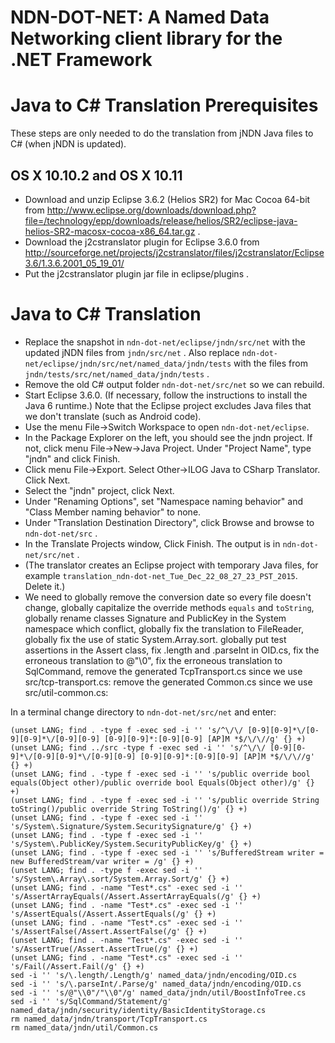 NDN-DOT-NET:  A Named Data Networking client library for the .NET Framework
===========================================================================

Java to C# Translation Prerequisites
====================================
These steps are only needed to do the translation from jNDN Java files to C#
(when jNDN is updated).

## OS X 10.10.2 and OS X 10.11

* Download and unzip Eclipse 3.6.2 (Helios SR2) for Mac Cocoa 64-bit from
  http://www.eclipse.org/downloads/download.php?file=/technology/epp/downloads/release/helios/SR2/eclipse-java-helios-SR2-macosx-cocoa-x86_64.tar.gz .
* Download the j2cstranslator plugin for Eclipse 3.6.0 from
  http://sourceforge.net/projects/j2cstranslator/files/j2cstranslator/Eclipse3.6/1.3.6.2001_05_19_01/
* Put the j2cstranslator plugin jar file in eclipse/plugins .

Java to C# Translation
======================
* Replace the snapshot in `ndn-dot-net/eclipse/jndn/src/net` with the updated jNDN
  files from `jndn/src/net` . Also replace `ndn-dot-net/eclipse/jndn/src/net/named_data/jndn/tests`
  with the files from `jndn/tests/src/net/named_data/jndn/tests` .
* Remove the old C# output folder `ndn-dot-net/src/net` so we can rebuild.
* Start Eclipse 3.6.0. (If necessary, follow the instructions to install the Java 6 runtime.)
  Note that the Eclipse project excludes Java files that we don't translate (such as Android code).
* Use the menu File->Switch Workspace to open `ndn-dot-net/eclipse`.
* In the Package Explorer on the left, you should see the jndn project. If not, click menu
  File->New->Java Project. Under "Project Name", type "jndn" and click Finish.
* Click menu File->Export. Select Other->ILOG Java to CSharp Translator. Click Next.
* Select the "jndn" project, click Next.
* Under "Renaming Options", set "Namespace naming behavior" and "Class Member naming behavior" to none.
* Under "Translation Destination Directory", click Browse and browse to `ndn-dot-net/src` .
* In the Translate Projects window, Click Finish. The output is in `ndn-dot-net/src/net` .
* (The translator creates an Eclipse project with temporary Java files, for example `translation_ndn-dot-net_Tue_Dec_22_08_27_23_PST_2015`. Delete it.)
* We need to globally remove the conversion date so every file doesn't change,
  globally capitalize the override methods `equals` and `toString`,
  globally rename classes Signature and PublicKey in the System namespace which conflict,
  globally fix the translation to FileReader,
  globally fix the use of static System.Array.sort.
  globally put test assertions in the Assert class,
  fix .length and .parseInt in OID.cs,
  fix the erroneous translation to @"\0",
  fix the erroneous translation to SqlCommand,
  remove the generated TcpTransport.cs since we use src/tcp-transport.cs:
  remove the generated Common.cs since we use src/util-common.cs:

In a terminal change directory to `ndn-dot-net/src/net` and enter:

    (unset LANG; find . -type f -exec sed -i '' 's/^\/\/ [0-9][0-9]*\/[0-9][0-9]*\/[0-9][0-9] [0-9][0-9]*:[0-9][0-9] [AP]M *$/\/\//g' {} +)
    (unset LANG; find ../src -type f -exec sed -i '' 's/^\/\/ [0-9][0-9]*\/[0-9][0-9]*\/[0-9][0-9] [0-9][0-9]*:[0-9][0-9] [AP]M *$/\/\//g' {} +)
    (unset LANG; find . -type f -exec sed -i '' 's/public override bool equals(Object other)/public override bool Equals(Object other)/g' {} +)
    (unset LANG; find . -type f -exec sed -i '' 's/public override String toString()/public override String ToString()/g' {} +)
    (unset LANG; find . -type f -exec sed -i '' 's/System\.Signature/System.SecuritySignature/g' {} +)
    (unset LANG; find . -type f -exec sed -i '' 's/System\.PublicKey/System.SecurityPublicKey/g' {} +)
    (unset LANG; find . -type f -exec sed -i '' 's/BufferedStream writer = new BufferedStream/var writer = /g' {} +)
    (unset LANG; find . -type f -exec sed -i '' 's/System\.Array\.sort/System.Array.Sort/g' {} +)
    (unset LANG; find . -name "Test*.cs" -exec sed -i '' 's/AssertArrayEquals(/Assert.AssertArrayEquals(/g' {} +)
    (unset LANG; find . -name "Test*.cs" -exec sed -i '' 's/AssertEquals(/Assert.AssertEquals(/g' {} +)
    (unset LANG; find . -name "Test*.cs" -exec sed -i '' 's/AssertFalse(/Assert.AssertFalse(/g' {} +)
    (unset LANG; find . -name "Test*.cs" -exec sed -i '' 's/AssertTrue(/Assert.AssertTrue(/g' {} +)
    (unset LANG; find . -name "Test*.cs" -exec sed -i '' 's/Fail(/Assert.Fail(/g' {} +)
    sed -i '' 's/\.length/.Length/g' named_data/jndn/encoding/OID.cs
    sed -i '' 's/\.parseInt/.Parse/g' named_data/jndn/encoding/OID.cs
    sed -i '' 's/@"\\0"/"\\0"/g' named_data/jndn/util/BoostInfoTree.cs
    sed -i '' 's/SqlCommand/Statement/g' named_data/jndn/security/identity/BasicIdentityStorage.cs
    rm named_data/jndn/transport/TcpTransport.cs
    rm named_data/jndn/util/Common.cs
